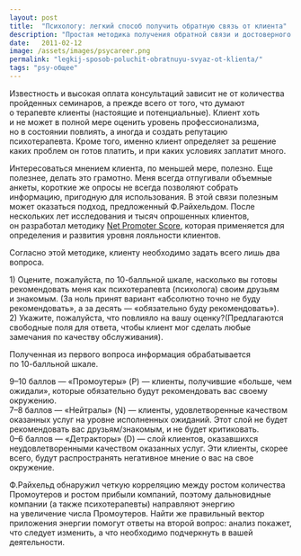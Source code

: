 ```yaml
---
layout: post
title:  "Психологу: легкий способ получить обратную связь от клиента"
description: "Простая методика получения обратной связи и достоверного определения уровня лояльности клиентов психолога"
date:   2011-02-12			 
image: /assets/images/psycareer.png
permalink: "legkij-sposob-poluchit-obratnuyu-svyaz-ot-klienta/"
tags: "psy-общее"
---
```


<p>Известность и&nbsp;высокая оплата консультаций зависит не&nbsp;от&nbsp;количества пройденных семинаров, а&nbsp;прежде всего от&nbsp;того, что думают о&nbsp;терапевте клиенты (настоящие и&nbsp;потенциальные). Клиент хоть и&nbsp;не&nbsp;может в&nbsp;полной мере оценить уровень профессионализма, но&nbsp;в&nbsp;состоянии повлиять, а&nbsp;иногда и&nbsp;создать репутацию психотерапевта. Кроме того, именно клиент определяет за&nbsp;решение каких проблем он&nbsp;готов платить, и&nbsp;при каких условиях заплатит много.</p>
<p>Интересоваться мнением клиента, по&nbsp;меньшей мере, полезно. Еще полезнее, делать это грамотно. Меня всегда отпугивали объемные анкеты, короткие&nbsp;же опросы не&nbsp;всегда позволяют собрать информацию, пригодную для использования. В&nbsp;этой связи полезным может оказаться подход, предложенный Ф.Райхельдом. После нескольких лет исследования и&nbsp;тысяч опрошенных клиентов, он&nbsp;разработал методику <a href="https://www.bartoshevich.by/instrukcii/feedback/" target="_blank">Net Promoter Score</a>, которая применяется для определения и&nbsp;развития уровня лояльности клиентов.</p>
<p>Согласно этой методике, клиенту необходимо задать всего лишь два вопроса.</p>
<p>1) Оцените, пожалуйста, по&nbsp;<nobr>10-балльной</nobr> шкале, насколько вы&nbsp;готовы рекомендовать меня как психотерапевта (психолога) своим друзьям и&nbsp;знакомым. (За&nbsp;ноль принят вариант «абсолютно точно не&nbsp;буду рекомендовать», а&nbsp;за&nbsp;десять&nbsp;— «обязательно буду рекомендовать»).<br/>
 2) Укажите, пожалуйста, что повлияло на&nbsp;вашу оценку?(Предлагаются свободные поля для ответа, чтобы клиент мог сделать любые замечания по&nbsp;качеству обслуживания). 
</p>
<p>Полученная из&nbsp;первого вопроса информация обрабатывается по&nbsp;<nobr>10-балльной</nobr> шкале.</p>
<p><nobr>9–10</nobr> баллов&nbsp;— «Промоутеры» (P)&nbsp;— клиенты, получившие «больше, чем ожидали», которые обязательно будут рекомендовать вас своему окружению.<br/>
	<nobr>7–8</nobr> баллов&nbsp;— «Нейтралы» (N)&nbsp;— клиенты, удовлетворенные качеством оказанных услуг на&nbsp;уровне исполненных ожиданий. Этот слой не&nbsp;будет рекомендовать вас друзьям/знакомым, и&nbsp;не&nbsp;будет критиковать.<br/>
	<nobr>0–6</nobr> баллов&nbsp;— «Детракторы» (D)&nbsp;— слой клиентов, оказавшихся неудовлетворенными качеством оказанных услуг. Эти клиенты, скорее всего, будут распространять негативное мнение о&nbsp;вас на&nbsp;свое окружение. 
</p>
<p>Ф.Райхельд обнаружил четкую корреляцию между ростом количества Промоутеров и&nbsp;ростом прибыли компаний, поэтому дальновидные компании (а&nbsp;также психотерапевты) направляют энергию на&nbsp;увеличение числа Промоутеров. Найти&nbsp;же правильный вектор приложения энергии помогут ответы на&nbsp;второй вопрос: анализ покажет, что следует изменить, а&nbsp;что необходимо подчеркнуть в&nbsp;вашей деятельности.</p>
